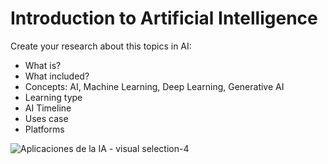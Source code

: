 # Introduction to Artificial Intelligence

Create your research about this topics in AI:
- What is?
- What included?
-  Concepts: AI, Machine Learning, Deep Learning, Generative AI
- Learning type
-  AI Timeline
- Uses case
- Platforms

  
![Aplicaciones de la IA - visual selection-4](https://github.com/user-attachments/assets/faa5a130-54fb-40ad-8d23-4685cb551d18)
